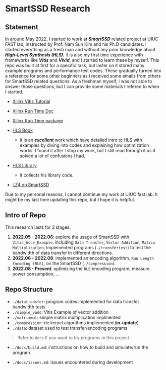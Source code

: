 

# SmartSSD Research

## Statement

In around May 2022, I started to work at ***SmartSSD*** related project at UIUC FAST lab, instructed by Prof. Nam Sun Kim and his Ph.D candidates. I started everything as a fresh man and without any prior knowledge about ***High-Level Synthesis (HLS)***. It is also my first time experience with frameworks like ***Vitis*** and ***Vivid***, and I started to learn these by myself. This repo was built at first for a specific task, but laster on it stored many example programs and performance test codes. These gradually turned into a reference for some other beginners as I received some emails from others for SmartSSD related questions. As a freshman myself, I was not able to answer those questions, but I can provide some materials I refered to when I started. 

- [Xilinx Vitis Tutorial](https://github.com/Xilinx/Vitis-Tutorials)
- [Xilinx Run Time Doc](https://xilinx.github.io/XRT/2022.1/html/index.html)

- [Xilinx Run Time package](https://github.com/Xilinx/XRT)
- [HLS Book](https://github.com/KastnerRG/pp4fpgas)
  - it is an ***excellent*** work which have detailed intro to HLS with examples by diving into codes and explaining how optimization works. I found it after I stop my work, but I still read through it as it solved a lot of confusions I had.

- [HLS Library](https://github.com/definelicht/hlslib)
  - it collects hls library code. 
- [LZ4 on SmartSSD](https://github.com/xuluna/smartssd)

Due to my personal reasons, I cannot continue my work at UIUC fast lab. It might be my last time updating this repo, but I hope it is helpful.

## Intro of Repo

This research lasts for 3 stages:

1. **2022.05 - 2022.06**: explore the usage of SmartSSD with `Vitis_Acce_Example`, including `Data Transfer`, `Vector Addition`, `Matrix Multiplication`. Implemented programs (`./transfertest`) to test the bandwidth of data transfer in different directions.
2. **2022.06 - 2022.08**: implemented an encoding algorithm, `Run Length Encoding (RLE)`, on the SmartSSD (`./compression`). 
3. **2022.08 - Present**: optimizing the `RLE` encoding program, measure power consumption, ...



## Repo Structure

- `./datatransfer`: program codes implemented for data transfer bandwidth tests
- `./simple_vadd`: Vitis Example of vector addition
- `./matrixmul`: simple matrix multiplication implmented
- `./compression`: rle kernel algorithms implemented (**in-update**)
- `./data`: dataset used to test transfer/encoding programs

> Refer to `docs` if you want to try programs in this project

- `./docs/build.md`: instructions on how to build and simulate/run the program.

- `./docs/issues.md`: issues encountered during development



